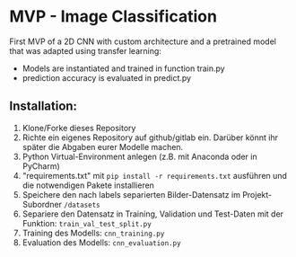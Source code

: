 # MVP - Image Classification

First MVP of a 2D CNN with custom architecture and a pretrained model that was adapted using transfer learning:

- Models are instantiated and trained in function train.py
- prediction accuracy is evaluated in predict.py  


## Installation:

1. Klone/Forke dieses Repository
2. Richte ein eigenes Repository auf github/gitlab ein. Darüber könnt ihr später die Abgaben eurer Modelle machen.
3. Python Virtual-Environment anlegen (z.B. mit Anaconda oder in PyCharm)
4. "requirements.txt" mit `pip install -r requirements.txt` ausführen und die notwendigen Pakete installieren
5. Speichere den nach labels separierten Bilder-Datensatz im Projekt-Subordner `/datasets`
6. Separiere den Datensatz in Training, Validation und Test-Daten mit der Funktion: `train_val_test_split.py`
7. Training des Modells: `cnn_training.py`
8. Evaluation des Modells: `cnn_evaluation.py`
